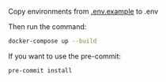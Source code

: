 Copy environments from [.env.example](.env.example) to .env

Then run the command: 
```sh
docker-compose up --build
```

If you want to use the pre-commit:
```sh
pre-commit install
```
